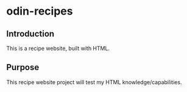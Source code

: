 # odin-recipes

## Introduction
This is a recipe website, built with HTML.


## Purpose

This recipe website project will test my HTML knowledge/capabilities.